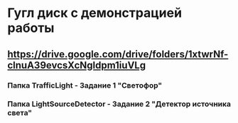 # Гугл диск с демонстрацией работы
https://drive.google.com/drive/folders/1xtwrNf-clnuA39evcsXcNgldpm1iuVLg
---

### Папка TrafficLight - Задание 1 "Светофор"

### Папка LightSourceDetector - Задание 2 "Детектор источника света"


